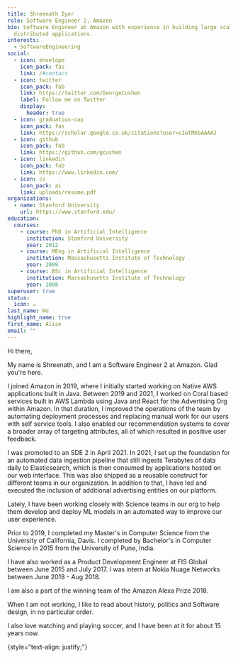 ```yaml
---
title: Shreenath Iyer
role: Software Engineer 2, Amazon
bio: Software Engineer at Amazon with experience in building large scale,
  distributed applications.
interests:
  - SoftwareEngineering
social:
  - icon: envelope
    icon_pack: fas
    link: /#contact
  - icon: twitter
    icon_pack: fab
    link: https://twitter.com/GeorgeCushen
    label: Follow me on Twitter
    display:
      header: true
  - icon: graduation-cap
    icon_pack: fas
    link: https://scholar.google.co.uk/citations?user=sIwtMXoAAAAJ
  - icon: github
    icon_pack: fab
    link: https://github.com/gcushen
  - icon: linkedin
    icon_pack: fab
    link: https://www.linkedin.com/
  - icon: cv
    icon_pack: ai
    link: uploads/resume.pdf
organizations:
  - name: Stanford University
    url: https://www.stanford.edu/
education:
  courses:
    - course: PhD in Artificial Intelligence
      institution: Stanford University
      year: 2012
    - course: MEng in Artificial Intelligence
      institution: Massachusetts Institute of Technology
      year: 2009
    - course: BSc in Artificial Intelligence
      institution: Massachusetts Institute of Technology
      year: 2008
superuser: true
status:
  icon: ☕️
last_name: Wu
highlight_name: true
first_name: Alice
email: ""
---
```

Hi there,

My name is Shreenath, and I am a Software Engineer 2 at Amazon. Glad you're here. 

I joined Amazon in 2019, where I initially started working on Native AWS applications built in Java. Between 2019 and 2021, I worked on Coral based services built in AWS Lambda using Java and React for the Advertising Org within Amazon. In that duration, I improved the operations of the team by automating deployment processes and replacing manual work for our users with self service tools. I also enabled our recommendation systems to cover a broader array of targeting attributes, all of which resulted in positive user feedback.

I was promoted to an SDE 2 in April 2021. In 2021, I set up the foundation for an automated data ingestion pipeline that still ingests Terabytes of data daily to Elasticsearch, which is then consumed by applications hosted on our web interface. This was also shipped as a reusable construct for different teams in our organization. In addition to that, I have led and executed the inclusion of additional advertising entities on our platform.

Lately, I have been working closely with Science teams in our org to help them develop and deploy ML models in an automated way to improve our user experience.

Prior to 2019, I completed my Master's in Computer Science from the University of California, Davis. I completed by Bachelor's in Computer Science in 2015 from the University of Pune, India. 

I have also worked as a Product Development Engineer at FIS Global between June 2015 and July 2017. I was intern at Nokia Nuage Networks between June 2018 - Aug 2018. 

I am also a part of the winning team of the Amazon Alexa Prize 2018.

When I am not working, I like to read about history, politics and Software design, in no particular order. 

I also love watching and playing soccer, and I have been at it for about 15 years now. 

{style="text-align: justify;"}